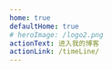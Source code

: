 ```yaml
---
home: true
defaultHome: true
# heroImage: /logo2.png
actionText: 进入我的博客
actionLink: /timeLine/
---
```

<music />
